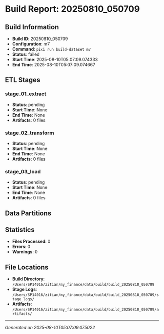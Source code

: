 # Build Report: 20250810_050709

## Build Information

- **Build ID**: 20250810_050709
- **Configuration**: m7
- **Command**: `pixi run build-dataset m7`
- **Status**: failed
- **Start Time**: 2025-08-10T05:07:09.074333
- **End Time**: 2025-08-10T05:07:09.074667

## ETL Stages

### stage_01_extract

- **Status**: pending
- **Start Time**: None
- **End Time**: None
- **Artifacts**: 0 files

### stage_02_transform

- **Status**: pending
- **Start Time**: None
- **End Time**: None
- **Artifacts**: 0 files

### stage_03_load

- **Status**: pending
- **Start Time**: None
- **End Time**: None
- **Artifacts**: 0 files

## Data Partitions


## Statistics

- **Files Processed**: 0
- **Errors**: 0
- **Warnings**: 0

## File Locations

- **Build Directory**: `/Users/SP14016/zitian/my_finance/data/build/build_20250810_050709`
- **Stage Logs**: `/Users/SP14016/zitian/my_finance/data/build/build_20250810_050709/stage_logs/`
- **Artifacts**: `/Users/SP14016/zitian/my_finance/data/build/build_20250810_050709/artifacts/`

---
*Generated on 2025-08-10T05:07:09.075022*
